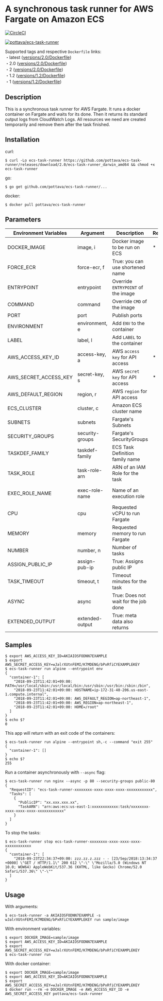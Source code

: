 # A synchronous task runner for AWS Fargate on Amazon ECS

[![CircleCI](https://circleci.com/gh/pottava/ecs-task-runner.svg?style=svg)](https://circleci.com/gh/pottava/ecs-task-runner)

[![pottava/ecs-task-runner](http://dockeri.co/image/pottava/ecs-task-runner)](https://hub.docker.com/r/pottava/ecs-task-runner/)

Supported tags and respective `Dockerfile` links:  
・latest ([versions/2.0/Dockerfile](https://github.com/pottava/ecs-task-runner/blob/master/versions/2.0/Dockerfile))  
・2.0 ([versions/2.0/Dockerfile](https://github.com/pottava/ecs-task-runner/blob/master/versions/2.0/Dockerfile))  
・2 ([versions/2.0/Dockerfile](https://github.com/pottava/ecs-task-runner/blob/master/versions/2.0/Dockerfile))  
・1.2 ([versions/1.2/Dockerfile](https://github.com/pottava/ecs-task-runner/blob/master/versions/1.2/Dockerfile))  
・1 ([versions/1.2/Dockerfile](https://github.com/pottava/ecs-task-runner/blob/master/versions/1.2/Dockerfile))  


## Description

This is a synchronous task runner for AWS Fargate. It runs a docker container on Fargate and waits for its done. Then it returns its standard output logs from CloudWatch Logs. All resources we need are created temporarily and remove them after the task finished.


## Installation

curl:

```
$ curl -Lo ecs-task-runner https://github.com/pottava/ecs-task-runner/releases/download/2.0/ecs-task-runner_darwin_amd64 && chmod +x ecs-task-runner
```

go:

```
$ go get github.com/pottava/ecs-task-runner/...
```

docker:

```
$ docker pull pottava/ecs-task-runner
```


## Parameters

Environment Variables     | Argument        | Description                     | Required | Default 
------------------------- | --------------- | ------------------------------- | -------- | ---------
DOCKER_IMAGE              | image, i        | Docker image to be run on ECS   | *        |
FORCE_ECR                 | force-ecr, f    | True: you can use shortened name |         | false
ENTRYPOINT                | entrypoint      | Override `ENTRYPOINT` of the image |       |
COMMAND                   | command         | Override `CMD` of the image     |          |
PORT                      | port            | Publish ports                   |          | 
ENVIRONMENT               | environment, e  | Add `ENV` to the container      |          | 
LABEL                     | label, l        | Add `LABEL` to the container    |          |  
AWS_ACCESS_KEY_ID         | access-key, a   | AWS `access key` for API access | *        |
AWS_SECRET_ACCESS_KEY     | secret-key, s   | AWS `secret key` for API access | *        |
AWS_DEFAULT_REGION        | region, r       | AWS `region` for API access     |          | us-east-1
ECS_CLUSTER               | cluster, c      | Amazon ECS cluster name         |          | 
SUBNETS                   | subnets         | Fargate's Subnets               |          |
SECURITY_GROUPS           | security-groups | Fargate's SecurityGroups        |          |
TASKDEF_FAMILY            | taskdef-family  | ECS Task Definition family name |          | ecs-task-runner
TASK_ROLE                 | task-role-arn   | ARN of an IAM Role for the task |          |
EXEC_ROLE_NAME            | exec-role-name  | Name of an execution role       |          | ecs-task-runner
CPU                       | cpu             | Requested vCPU to run Fargate   |          | 256
MEMORY                    | memory          | Requested memory to run Fargate |          | 512
NUMBER                    | number, n       | Number of tasks                 |          | 1 
ASSIGN_PUBLIC_IP          | assign-pub-ip   | True: Assigns public IP         |          | true
TASK_TIMEOUT              | timeout, t      | Timeout minutes for the task    |          | 30
ASYNC                     | async           | True: Does not wait for the job done |     | false
EXTENDED_OUTPUT           | extended-output | True: meta data also returns    |          | false


## Samples

```console
$ export AWS_ACCESS_KEY_ID=AKIAIOSFODNN7EXAMPLE
$ export AWS_SECRET_ACCESS_KEY=wJalrXUtnFEMI/K7MDENG/bPxRfiCYEXAMPLEKEY
$ ecs-task-runner run alpine --entrypoint env
{
  "container-1": [
    "2018-09-23T11:42:01+09:00: PATH=/usr/local/sbin:/usr/local/bin:/usr/sbin:/usr/bin:/sbin:/bin",
    "2018-09-23T11:42:01+09:00: HOSTNAME=ip-172-31-40-206.us-east-1.compute.internal",
    "2018-09-23T11:42:01+09:00: AWS_DEFAULT_REGION=ap-northeast-1",
    "2018-09-23T11:42:01+09:00: AWS_REGION=ap-northeast-1",
    "2018-09-23T11:42:01+09:00: HOME=/root"
  ]
}
$ echo $?
0
```

This app will return with an exit code of the containers:

```console
$ ecs-task-runner run alpine --entrypoint sh,-c --command "exit 255"
{
  "container-1": []
}
$ echo $?
255
```

Run a container asynchronously with `--async` flag:

```console
$ ecs-task-runner run nginx --async -p 80 --security-groups public-80
{
  "RequestID": "ecs-task-runner-xxxxxxxx-xxxx-xxxx-xxxx-xxxxxxxxxxxx",
  "Tasks": [
    {
      "PublicIP": "xx.xxx.xxx.xx",
      "TaskARN": "arn:aws:ecs:us-east-1:xxxxxxxxxxxx:task/xxxxxxxx-xxxx-xxxx-xxxx-xxxxxxxxxxxx"
    }
  ]
}
```

To stop the tasks:

```console
$ ecs-task-runner stop ecs-task-runner-xxxxxxxx-xxxx-xxxx-xxxx-xxxxxxxxxxxx
{
  "container-1": [
    "2018-09-23T22:34:37+09:00: zzz.zz.z.zzz - - [23/Sep/2018:13:34:37 +0000] \"GET / HTTP/1.1\" 200 612 \"-\" \"Mozilla/5.0 (Windows NT 10.0; WOW64) AppleWebKit/537.36 (KHTML, like Gecko) Chrome/52.0 Safari/537.36\" \"-\""
  ]
}
```


## Usage

With arguments:

```console
$ ecs-task-runner -a AKIAIOSFODNN7EXAMPLE -s wJalrXUtnFEMI/K7MDENG/bPxRfiCYEXAMPLEKEY run sample/image
```

With environment variables:

```console
$ export DOCKER_IMAGE=sample/image
$ export AWS_ACCESS_KEY_ID=AKIAIOSFODNN7EXAMPLE
$ export AWS_SECRET_ACCESS_KEY=wJalrXUtnFEMI/K7MDENG/bPxRfiCYEXAMPLEKEY
$ ecs-task-runner run
```

With docker container:

```console
$ export DOCKER_IMAGE=sample/image
$ export AWS_ACCESS_KEY_ID=AKIAIOSFODNN7EXAMPLE
$ export AWS_SECRET_ACCESS_KEY=wJalrXUtnFEMI/K7MDENG/bPxRfiCYEXAMPLEKEY
$ docker run --rm -e DOCKER_IMAGE -e AWS_ACCESS_KEY_ID -e AWS_SECRET_ACCESS_KEY pottava/ecs-task-runner
```
